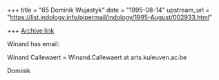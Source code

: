 +++
title = "65 Dominik Wujastyk"
date = "1995-08-14"
upstream_url = "https://list.indology.info/pipermail/indology/1995-August/002933.html"

+++
[Archive link](https://list.indology.info/pipermail/indology/1995-August/002933.html)

Winand has email:

Winand Callewaert = Winand.Callewaert at arts.kuleuven.ac.be

Dominik






